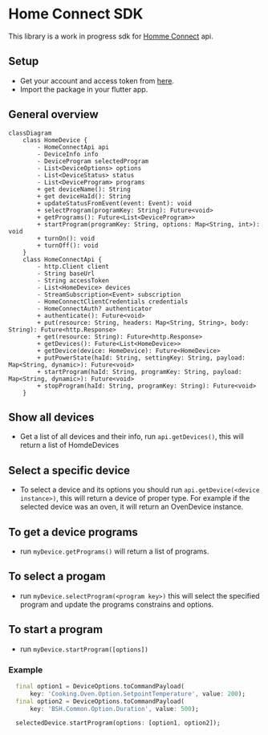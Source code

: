 # Home Connect SDK
This library is a work in progress sdk for [Homme Connect](https://www.home-connect.com/us/en) api.


## Setup
- Get your account and access token from [here](https://api-docs.home-connect.com/quickstart?).
- Import the package in your flutter app.


## General overview
```mermaid
classDiagram
    class HomeDevice {
        - HomeConnectApi api
        - DeviceInfo info
        - DeviceProgram selectedProgram
        - List<DeviceOptions> options
        - List<DeviceStatus> status
        - List<DeviceProgram> programs
        + get deviceName(): String
        + get deviceHaId(): String
        + updateStatusFromEvent(event: Event): void
        + selectProgram(programKey: String): Future<void>
        + getPrograms(): Future<List<DeviceProgram>>
        + startProgram(programKey: String, options: Map<String, int>): void
        + turnOn(): void
        + turnOff(): void
    }
    class HomeConnectApi {
        - http.Client client
        - String baseUrl
        - String accessToken
        - List<HomeDevice> devices
        - StreamSubscription<Event> subscription
        - HomeConnectClientCredentials credentials
        - HomeConnectAuth? authenticator
        + authenticate(): Future<void>
        + put(resource: String, headers: Map<String, String>, body: String): Future<http.Response>
        + get(resource: String): Future<http.Response>
        + getDevices(): Future<List<HomeDevice>>
        + getDevice(device: HomeDevice): Future<HomeDevice>
        + putPowerState(haId: String, settingKey: String, payload: Map<String, dynamic>): Future<void>
        + startProgram(haId: String, programKey: String, payload: Map<String, dynamic>): Future<void>
        + stopProgram(haId: String, programKey: String): Future<void>
    }
```

## Show all devices
- Get a list of all devices and their info, run `api.getDevices()`, this will return a list of HomdeDevices

## Select a specific device
- To select a device and its options you should run `api.getDevice(<device instance>)`, this will return a device of proper type. For example if the selected device was an oven, it will return an OvenDevice instance.

##  To get a device programs
- run `myDevice.getPrograms()` will return a list of programs.

## To select a progam
- run `myDevice.selectProgram(<program key>)` this will select the specified program and update the programs constrains and options.

## To start a program
- run `myDevice.startProgram([options])`
### Example
```dart
  final option1 = DeviceOptions.toCommandPayload(
      key: 'Cooking.Oven.Option.SetpointTemperature', value: 200);
  final option2 = DeviceOptions.toCommandPayload(
      key: 'BSH.Common.Option.Duration', value: 500);

  selectedDevice.startProgram(options: [option1, option2]);
```
